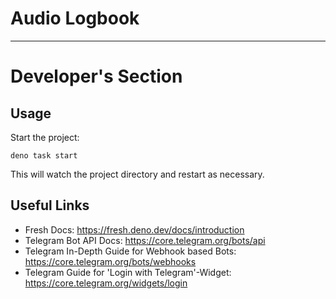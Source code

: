 # Audio Logbook 

---

# Developer's Section 

## Usage 
Start the project:

```
deno task start
```

This will watch the project directory and restart as necessary.

## Useful Links

- Fresh Docs: https://fresh.deno.dev/docs/introduction
- Telegram Bot API Docs: https://core.telegram.org/bots/api
- Telegram In-Depth Guide for Webhook based Bots: https://core.telegram.org/bots/webhooks
- Telegram Guide for 'Login with Telegram'-Widget: https://core.telegram.org/widgets/login